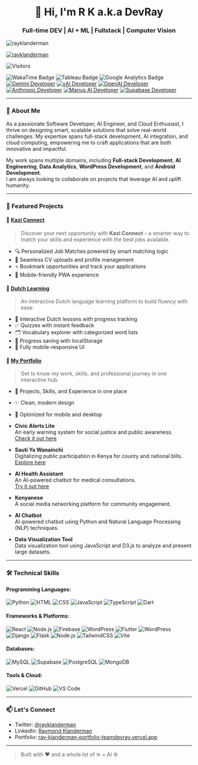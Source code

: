 <h1 align="center">👋 Hi, I'm R K a.k.a DevRay</h1>
<h3 align="center">Full-time DEV | AI + ML | Fullstack | Computer Vision </h3>

<p align="left">
  <img src="https://komarev.com/ghpvc/?username=rayklanderman&label=Profile%20views&color=0e75b6&style=flat" alt="rayklanderman" />
</p>

<p align="left">
  <a href="https://x.com/rayklanderman" target="blank">
    <img src="https://img.shields.io/twitter/follow/rayklanderman?logo=x&style=for-the-badge" alt="rayklanderman" />
  </a>
</p>

![Visitors](https://api.visitorbadge.io/api/visitors?path=rayklanderman%20%2F%20rayklanderman&label=Folk&labelColor=%2337d67a&countColor=%23263759)

![WakaTime Badge](https://img.shields.io/badge/WakaTime-000000?style=for-the-badge&logo=WakaTime&logoColor=white)
![Tableau Badge](https://img.shields.io/badge/Tableau-E97627?style=for-the-badge&logo=Tableau&logoColor=white)
![Google Analytics Badge](https://img.shields.io/badge/Google%20Analytics-E37400?style=for-the-badge&logo=google-analytics&logoColor=white)
[![Gemini Developer](https://img.shields.io/badge/Gemini%20Developer-4285F4?style=for-the-badge&logo=google-gemini&logoColor=white)](https://developers.google.com/gemini)
[![xAI Developer](https://img.shields.io/badge/xAI%20Developer-000000?style=for-the-badge&logo=xai&logoColor=white)](https://x.ai/)
[![OpenAI Developer](https://img.shields.io/badge/OpenAI%20Developer-412991?style=for-the-badge&logo=openai&logoColor=white)](https://platform.openai.com/)
[![Anthropic Developer](https://img.shields.io/badge/Anthropic%20Developer-000000?style=for-the-badge&logoColor=white)](https://www.anthropic.com/)
[![Manus AI Developer](https://img.shields.io/badge/Manus%20AI%20Developer-0096FF?style=for-the-badge&logoColor=white)](https://manus.ai/)
[![Supabase Developer](https://img.shields.io/badge/Supabase%20Developer-3ECF8E?style=for-the-badge&logo=supabase&logoColor=white)](https://supabase.com/)

---

### 🚀 About Me

As a passionate Software Developer, AI Engineer, and Cloud Enthusiast, I thrive on designing smart, scalable solutions that solve real-world challenges. My expertise spans full-stack development, AI integration, and cloud computing, empowering me to craft applications that are both innovative and impactful.

My work spans multiple domains, including **Full-stack Development**, **AI Engineering**, **Data Analytics**, **WordPress Development**, and **Android Development**.  
I am always looking to collaborate on projects that leverage AI and uplift humanity.

---

### 🧠 Featured Projects

#### 🔹 [Kazi Connect](https://kazi-connect.vercel.app/)
> Discover your next opportunity with **Kazi Connect** – a smarter way to match your skills and experience with the best jobs available.

- 🔍 Personalized Job Matches powered by smart matching logic  
- 📂 Seamless CV uploads and profile management  
- ⭐ Bookmark opportunities and track your applications  
- 📱 Mobile-friendly PWA experience  

#### 🔹 [Dutch Learning](https://dutchlearning.vercel.app/)
> An interactive Dutch language learning platform to build fluency with ease.

- 📘 Interactive Dutch lessons with progress tracking  
- ✅ Quizzes with instant feedback  
- 🗂️ Vocabulary explorer with categorized word lists  
- 💾 Progress saving with localStorage  
- 📱 Fully mobile-responsive UI  

#### 🔹 [My Portfolio](https://ray-klanderman-portfolio-teamdevray.vercel.app/)
> Get to know my work, skills, and professional journey in one interactive hub.

- 🧩 Projects, Skills, and Experience in one place  
- ✨ Clean, modern design  
- 📱 Optimized for mobile and desktop  


- **Civic Alerts Lite**  
  An early warning system for social justice and public awareness.  
  [Check it out here](https://civic-alert-lite.web.app/)

- **Sauti Ya Wanainchi**  
  Digitalizing public participation in Kenya for county and national bills.  
  [Explore here]()  

- **AI Health Assistant**  
  An AI-powered chatbot for medical consultations.  
  [Try it out here](https://ai-health-chat-teamdevray.vercel.app/)  

- **Kenyanese**  
  A social media networking platform for community engagement.  

- **AI Chatbot**  
  AI-powered chatbot using Python and Natural Language Processing (NLP) techniques.  

- **Data Visualization Tool**  
  Data visualization tool using JavaScript and D3.js to analyze and present large datasets.  

---


### 🛠️ Technical Skills

#### Programming Languages:
![Python](https://img.shields.io/badge/Python-3776AB?style=for-the-badge&logo=python&logoColor=white)
![HTML](https://img.shields.io/badge/HTML5-E34F26?style=for-the-badge&logo=html5&logoColor=white)
![CSS](https://img.shields.io/badge/CSS3-1572B6?style=for-the-badge&logo=css3&logoColor=white)
![JavaScript](https://img.shields.io/badge/JavaScript-F7DF1E?style=for-the-badge&logo=javascript&logoColor=black)
![TypeScript](https://img.shields.io/badge/TypeScript-3178C6?style=for-the-badge&logo=typescript&logoColor=white)
![Dart](https://img.shields.io/badge/Dart-0175C2?style=for-the-badge&logo=dart&logoColor=white)

#### Frameworks & Platforms:
![React](https://img.shields.io/badge/React-20232A?style=for-the-badge&logo=react&logoColor=61DAFB)
![Node.js](https://img.shields.io/badge/Node.js-339933?style=for-the-badge&logo=node-dot-js&logoColor=white)
![Firebase](https://img.shields.io/badge/Firebase-FFCA28?style=for-the-badge&logo=firebase&logoColor=black)
![WordPress](https://img.shields.io/badge/WordPress-21759B?style=for-the-badge&logo=wordpress&logoColor=white)
![Flutter](https://img.shields.io/badge/Flutter-02569B?style=for-the-badge&logo=flutter&logoColor=white)
![WordPress](https://img.shields.io/badge/WordPress-21759B?style=for-the-badge&logo=wordpress&logoColor=white)
![Django](https://img.shields.io/badge/Django-092E20?style=for-the-badge&logo=django&logoColor=white)
![Flask](https://img.shields.io/badge/Flask-000000?style=for-the-badge&logo=flask&logoColor=white)
![Node.js](https://img.shields.io/badge/Node.js-339933?style=for-the-badge&logo=nodedotjs&logoColor=white)
![TailwindCSS](https://img.shields.io/badge/TailwindCSS-06B6D4?style=for-the-badge&logo=tailwindcss&logoColor=white)
![Vite](https://img.shields.io/badge/Vite-646CFF?style=for-the-badge&logo=vite&logoColor=white)

#### Databases:
![MySQL](https://img.shields.io/badge/MySQL-005C84?style=for-the-badge&logo=mysql&logoColor=white)
![Supabase](https://img.shields.io/badge/Supabase-3ECF8E?style=for-the-badge&logo=supabase&logoColor=white)
![PostgreSQL](https://img.shields.io/badge/PostgreSQL-336791?style=for-the-badge&logo=postgresql&logoColor=white)
![MongoDB](https://img.shields.io/badge/MongoDB-4EA94B?style=for-the-badge&logo=mongodb&logoColor=white)

#### Tools & Cloud:
![Vercel](https://img.shields.io/badge/Vercel-000000?style=for-the-badge&logo=vercel&logoColor=white)
![GitHub](https://img.shields.io/badge/GitHub-181717?style=for-the-badge&logo=github&logoColor=white)
![VS Code](https://img.shields.io/badge/VS%20Code-007ACC?style=for-the-badge&logo=visual-studio-code&logoColor=white)

---

### 📫 Let's Connect

- Twitter: [@rayklanderman](https://x.com/rayklanderman)
- LinkedIn: [Raymond Klanderman](https://www.linkedin.com/in/raymondklanderman/)
- Portfolio: [ray-klanderman-portfolio-teamdevray.vercel.app](https://ray-klanderman-portfolio-teamdevray.vercel.app/)

---

> Built with ❤️ and a whole lot of ☕ + AI ⚙️

